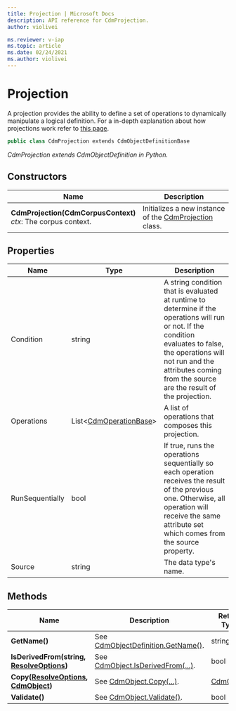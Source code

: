 ```yaml
---
title: Projection | Microsoft Docs
description: API reference for CdmProjection.
author: violivei

ms.reviewer: v-iap 
ms.topic: article
ms.date: 02/24/2021
ms.author: violivei
---
```


# Projection

A projection provides the ability to define a set of operations to dynamically manipulate a logical definition. For a in-depth explanation about how projections work refer to [this page](../../../../sdk/convert-logical-entities-resolved-entities.md#projection-overview).

```csharp
public class CdmProjection extends CdmObjectDefinitionBase
```

*CdmProjection extends CdmObjectDefinition in Python.*

## Constructors

|Name|Description|
|---|---|
|**CdmProjection(CdmCorpusContext)**<br/>*ctx*: The corpus context.<br/>|Initializes a new instance of the [CdmProjection](projection.md) class.|

## Properties

|Name|Type|Description|
|---|---|---|
|Condition|string|A string condition that is evaluated at runtime to determine if the operations will run or not. If the condition evaluates to false, the operations will not run and the attributes coming from the source are the result of the projection.
|Operations|List<[CdmOperationBase](operationbase.md)>|A list of operations that composes this projection.
|RunSequentially|bool|If true, runs the operations sequentially so each operation receives the result of the previous one. Otherwise, all operation will receive the same attribute set which comes from the source property.
|Source|string|The data type's name.|

## Methods

|Name|Description|Return Type|
|---|---|---|
|**GetName()**|See [CdmObjectDefinition.GetName()](../cdmobjectdefinition.md#methods).|string|
|**IsDerivedFrom(string, [ResolveOptions](../../utilities/resolveoptions.md))**|See  [CdmObject.IsDerivedFrom(...)](../cdmobject.md#methods).|bool|
|**Copy([ResolveOptions](../../utilities/resolveoptions.md), [CdmObject](../cdmobject.md))**|See [CdmObject.Copy(...)](../cdmobject.md#methods).|[CdmObject](../cdmobject.md)|
|**Validate()**|See [CdmObject.Validate()](../cdmobject.md#methods).|bool|
